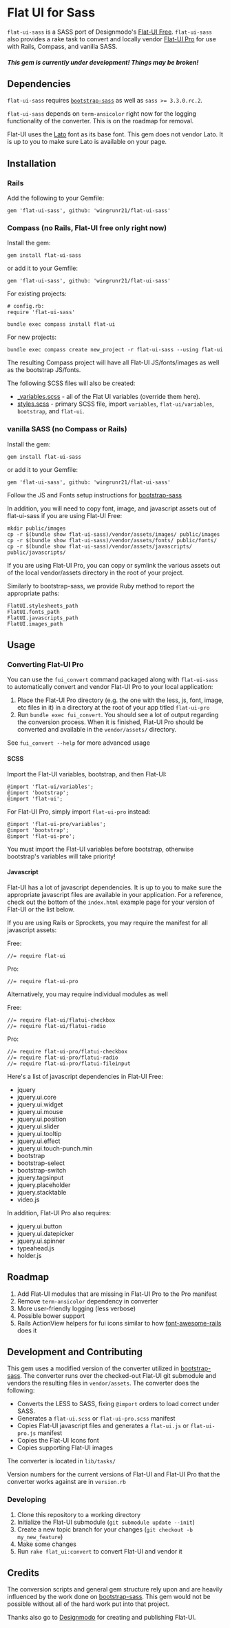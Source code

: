 # Flat UI for Sass

`flat-ui-sass` is a SASS port of Designmodo's [Flat-UI Free](http://designmodo.github.io/Flat-UI/). `flat-ui-sass`
also provides a rake task to convert and locally vendor [Flat-UI Pro](http://designmodo.com/flat/) for use with
Rails, Compass, and vanilla SASS.

##### This gem is currently under development! Things may be broken!

## Dependencies

`flat-ui-sass` requires [`bootstrap-sass`](https://github.com/twbs/bootstrap-sass) as well as `sass >= 3.3.0.rc.2`.

`flat-ui-sass` depends on `term-ansicolor` right now for the logging
functionality of the converter. This is on the roadmap for removal.

Flat-UI uses the [Lato](https://www.google.com/fonts/specimen/Lato)
font as its base font. This gem does not vendor Lato. It is up to you to make
sure Lato is available on your page.

## Installation

### Rails

Add the following to your Gemfile:

    gem 'flat-ui-sass', github: 'wingrunr21/flat-ui-sass'

### Compass (no Rails, Flat-UI free only right now)

Install the gem:

    gem install flat-ui-sass

or add it to your Gemfile:

    gem 'flat-ui-sass', github: 'wingrunr21/flat-ui-sass'

For existing projects:

    # config.rb:
    require 'flat-ui-sass'

    bundle exec compass install flat-ui

For new projects:

    bundle exec compass create new_project -r flat-ui-sass --using flat-ui

The resulting Compass project will have all Flat-UI JS/fonts/images as well as
the bootstrap JS/fonts.

The following SCSS files will also be created:

* [_variables.scss](/templates/project/_variables.scss.erb) - all of the Flat UI variables (override them here).
* [styles.scss](/templates/project/styles.scss) - primary SCSS file, import `variables`, `flat-ui/variables`, `bootstrap`, and `flat-ui`.

### vanilla SASS (no Compass or Rails)

Install the gem:

    gem install flat-ui-sass

or add it to your Gemfile:

    gem 'flat-ui-sass', github: 'wingrunr21/flat-ui-sass'

Follow the JS and Fonts setup instructions for [bootstrap-sass](https://github.com/twbs/bootstrap-sass#js-and-fonts)

In addition, you will need to copy font, image, and javascript assets out of
flat-ui-sass if you are using Flat-UI Free:

    mkdir public/images
    cp -r $(bundle show flat-ui-sass)/vendor/assets/images/ public/images
    cp -r $(bundle show flat-ui-sass)/vendor/assets/fonts/ public/fonts/
    cp -r $(bundle show flat-ui-sass)/vendor/assets/javascripts/ public/javascripts/

If you are using Flat-UI Pro, you can copy or symlink the various assets out of
the local vendor/assets directory in the root of your project.

Similarly to bootstrap-sass, we provide Ruby method to report the appropriate
paths:

    FlatUI.stylesheets_path
    FlatUI.fonts_path
    FlatUI.javascripts_path
    FlatUI.images_path

## Usage

### Converting Flat-UI Pro

You can use the `fui_convert` command packaged along with `flat-ui-sass` to
automatically convert and vendor Flat-UI Pro to your local application:

1. Place the Flat-UI Pro directory (e.g. the one with the less, js, font, image,
   etc files in it) in a directory at the root of your app titled `flat-ui-pro`
2. Run `bundle exec fui_convert`. You should see a lot of output
   regarding the conversion process. When it is finished, Flat-UI Pro should be
   converted and available in the `vendor/assets/` directory.

See `fui_convert --help` for more advanced usage

#### SCSS

Import the Flat-UI variables, bootstrap, and then Flat-UI:

    @import 'flat-ui/variables';
    @import 'bootstrap';
    @import 'flat-ui';

For Flat-UI Pro, simply import `flat-ui-pro` instead:

    @import 'flat-ui-pro/variables';
    @import 'bootstrap';
    @import 'flat-ui-pro';

You must import the Flat-UI variables before bootstrap, otherwise bootstrap's
variables will take priority!

#### Javascript
Flat-UI has a lot of javascript dependencies. It is up to you to make sure the
appropriate javascript files are available in your application. For a reference,
check out the bottom of the `index.html` example page for your version of
Flat-UI or the list below.

If you are using Rails or Sprockets, you may require the manifest for all
javascript assets:

Free:

    //= require flat-ui

Pro:

    //= require flat-ui-pro

Alternatively, you may require individual modules as well

Free:

    //= require flat-ui/flatui-checkbox
    //= require flat-ui/flatui-radio

Pro:

    //= require flat-ui-pro/flatui-checkbox
    //= require flat-ui-pro/flatui-radio
    //= require flat-ui-pro/flatui-fileinput

Here's a list of javascript dependencies in Flat-UI Free:

* jquery
* jquery.ui.core
* jquery.ui.widget
* jquery.ui.mouse
* jquery.ui.position
* jquery.ui.slider
* jquery.ui.tooltip
* jquery.ui.effect
* jquery.ui.touch-punch.min
* bootstrap
* bootstrap-select
* bootstrap-switch
* jquery.tagsinput
* jquery.placeholder
* jquery.stacktable
* video.js

In addition, Flat-UI Pro also requires:

* jquery.ui.button
* jquery.ui.datepicker
* jquery.ui.spinner
* typeahead.js
* holder.js

## Roadmap

1. Add Flat-UI modules that are missing in Flat-UI Pro to the Pro manifest
3. Remove `term-ansicolor` dependency in converter
4. More user-friendly logging (less verbose)
5. Possible bower support
6. Rails ActionView helpers for fui icons similar to how [font-awesome-rails](https://github.com/bokmann/font-awesome-rails/blob/master/app/helpers/font_awesome/rails/icon_helper.rb) does it

## Development and Contributing

This gem uses a modified version of the converter utilized in [bootstrap-sass](https://github.com/twbs/bootstrap-sass). The converter runs over the checked-out Flat-UI git submodule and vendors the resulting files in `vendor/assets`. The converter does the following:

* Converts the LESS to SASS, fixing `@import` orders to load correct under SASS.
* Generates a `flat-ui.scss` or `flat-ui-pro.scss` manifest
* Copies Flat-UI javascript files and generates a `flat-ui.js` or
  `flat-ui-pro.js` manifest
* Copies the Flat-UI Icons font
* Copies supporting Flat-UI images

The converter is located in `lib/tasks/`

Version numbers for the current versions of Flat-UI and Flat-UI Pro that the
converter works against are in `version.rb`

### Developing

1. Clone this repository to a working directory
2. Initialize the Flat-UI submodule (`git submodule update --init`)
3. Create a new topic branch for your changes (`git checkout -b my_new_feature`)
4. Make some changes
5. Run `rake flat_ui:convert` to convert Flat-UI and vendor it

## Credits

The conversion scripts and general gem structure rely upon and are heavily
influenced by the work done on [bootstrap-sass](https://github.com/twbs/bootstrap-sass). This gem would not be possible without all of the hard work put into that project.

Thanks also go to [Designmodo](http://designmodo.com/) for creating and publishing Flat-UI.
